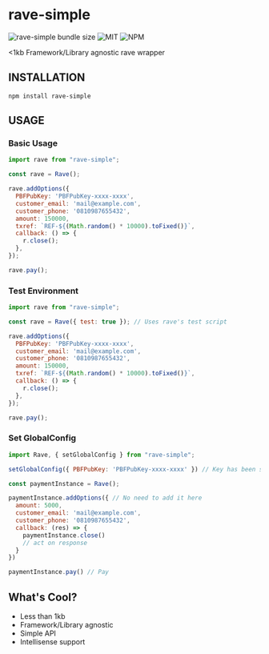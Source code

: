 # rave-simple
![rave-simple bundle size](https://badgen.net/bundlephobia/min/rave-simple) 
![MIT](https://badgen.net/badge/license/MIT/blue)
![NPM](https://badgen.net/npm/v/rave-simple)

<1kb Framework/Library agnostic rave wrapper


## INSTALLATION

```
npm install rave-simple
```

## USAGE

### Basic Usage
```js
import rave from "rave-simple";

const rave = Rave();

rave.addOptions({
  PBFPubKey: 'PBFPubKey-xxxx-xxxx',
  customer_email: 'mail@example.com',
  customer_phone: '0810987655432',
  amount: 150000,
  txref: `REF-${(Math.random() * 10000).toFixed()}`,
  callback: () => {
    r.close();
  },
});

rave.pay();
```

### Test Environment
```js
import rave from "rave-simple";

const rave = Rave({ test: true }); // Uses rave's test script

rave.addOptions({
  PBFPubKey: 'PBFPubKey-xxxx-xxxx',
  customer_email: 'mail@example.com',
  customer_phone: '0810987655432',
  amount: 150000,
  txref: `REF-${(Math.random() * 10000).toFixed()}`,
  callback: () => {
    r.close();
  },
});

rave.pay();
```

### Set GlobalConfig

```js
import Rave, { setGlobalConfig } from "rave-simple";

setGlobalConfig({ PBFPubKey: 'PBFPubKey-xxxx-xxxx' }) // Key has been set globally

const paymentInstance = Rave();

paymentInstance.addOptions({ // No need to add it here
  amount: 5000,
  customer_email: 'mail@example.com',
  customer_phone: '0810987655432',
  callback: (res) => {
    paymentInstance.close()
    // act on response
  }
})

paymentInstance.pay() // Pay
```

## What's Cool?
- Less than 1kb
- Framework/Library agnostic
- Simple API
- Intellisense support